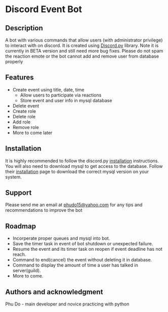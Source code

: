 # **Discord Event Bot**

## Description
A bot with various commands that allow users (with administrator privilege) to interact with on discord. It is created using [Discord.py](https://discordpy.readthedocs.io/en/stable/index.html) library. Note it is currently in BETA version and still need more bug fixes. Please do not spam the reaction emote or the bot cannot add and remove user from database properly

## Features
- Create event using title, date, time
    - Allow users to participate via reactions
    - Store event and user info in mysql database
- Delete event
- Create role
- Delete role
- Add role
- Remove role
- More to come later

## Installation
It is highly recommended to follow the discord.py [installation](https://discordpy.readthedocs.io/en/stable/intro.html#installing) instructions. You will also need to download mysql to get access to the database. Follow their [installation](https://dev.mysql.com/doc/mysql-installation-excerpt/5.7/en/) page to download the correct mysql version on your system.

## Support
Please send me an email at phudo15@yahoo.com for any tips and recommendations to improve the bot

## Roadmap
- Incorperate proper queues and mysql into bot.
- Save the timer task in event of bot shutdown or unexpected failure.
- Resume the event and its timer task on reopen if event deadline has not reach.
- Command to end(cancel) the event without deleting it in database.
- Command to display the amount of time a user has talked in server(guild).
- More to come.

## Authors and acknowledgment
Phu Do - main developer and novice practicing with python
